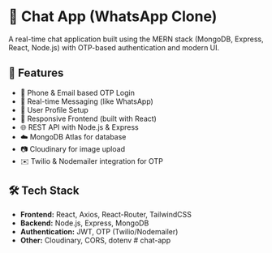 # 💬 Chat App (WhatsApp Clone)

A real-time chat application built using the MERN stack (MongoDB, Express, React, Node.js) with OTP-based authentication and modern UI.

## 🚀 Features

- 🔐 Phone & Email based OTP Login
- 💬 Real-time Messaging (like WhatsApp)
- 👤 User Profile Setup
- 📱 Responsive Frontend (built with React)
- 🌐 REST API with Node.js & Express
- ☁️ MongoDB Atlas for database
- 📷 Cloudinary for image upload
- ✉️ Twilio & Nodemailer integration for OTP

## 🛠️ Tech Stack

- **Frontend:** React, Axios, React-Router, TailwindCSS
- **Backend:** Node.js, Express, MongoDB
- **Authentication:** JWT, OTP (Twilio/Nodemailer)
- **Other:** Cloudinary, CORS, dotenv
#   c h a t - a p p  
 